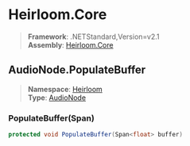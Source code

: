 # Heirloom.Core

> **Framework**: .NETStandard,Version=v2.1  
> **Assembly**: [Heirloom.Core][0]  

## AudioNode.PopulateBuffer

> **Namespace**: [Heirloom][0]  
> **Type**: [AudioNode][1]  

### PopulateBuffer(Span<float>)

```cs
protected void PopulateBuffer(Span<float> buffer)
```

[0]: ../../../Heirloom.Core.md
[1]: ../AudioNode.md
